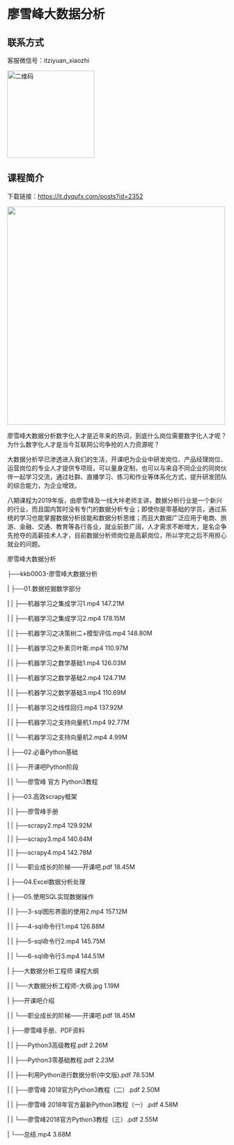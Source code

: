 # 廖雪峰大数据分析

## 联系方式

客服微信号：itziyuan_xiaozhi

<img src="https://ziyuanyun.oss-cn-guangzhou.aliyuncs.com/common/20240614073449/666b82192834a.jpg" width="200" height="200" alt="二维码">

## 课程简介

下载链接：https://it.dyqufx.com/posts?id=2352

<img src="https://ziyuanyun.oss-cn-guangzhou.aliyuncs.com/yun/20240515183845/664490b5f312f.jpg" width="500" alt="">

 廖雪峰大数据分析数字化人才是近年来的热词，到底什么岗位需要数字化人才呢？为什么数字化人才是当今互联网公司争抢的人力资源呢？

 大数据分析早已渗透进入我们的生活，开课吧为企业中研发岗位、产品经理岗位、运营岗位的专业人才提供专项班，可以量身定制，也可以与来自不同企业的同岗伙伴一起学习交流，通过社群、直播学习、练习和作业等体系化方式，提升研发团队的综合能力，为企业增效。

 八期课程为2019年版，由廖雪峰及一线大咔老师主讲，数据分析行业是一个新兴的行业，而且国内暂时没有专门的数据分析专业；即使你是零基础的学员，通过系统的学习也能掌握数据分析技能和数据分析思维；而且大数据广泛应用于电商、旅游、金融、交通、教育等各行各业，就业前景广阔，人才需求不断增大，是名企争先抢夺的高薪技术人才，目前数据分析师岗位是高薪岗位，所以学完之后不用担心就业的问题。

 廖雪峰大数据分析



 ├──kkb0003-廖雪峰大数据分析

 | ├──01.数据挖掘数学部分

 | | ├──机器学习之集成学习1.mp4 147.21M

 | | ├──机器学习之集成学习2.mp4 178.15M

 | | ├──机器学习之决策树二+模型评估.mp4 148.80M

 | | ├──机器学习之朴素贝叶斯.mp4 110.97M

 | | ├──机器学习之数学基础1.mp4 126.03M

 | | ├──机器学习之数学基础2.mp4 124.71M

 | | ├──机器学习之数学基础3.mp4 110.69M

 | | ├──机器学习之线性回归.mp4 137.92M

 | | ├──机器学习之支持向量机1.mp4 92.77M

 | | └──机器学习之支持向量机2.mp4 4.99M

 | ├──02.必备Python基础

 | | ├──开课吧Python阶段

 | | └──廖雪峰 官方 Python3教程

 | ├──03.高效scrapy框架

 | | ├──廖雪峰手册

 | | ├──scrapy2.mp4 129.92M

 | | ├──scrapy3.mp4 140.64M

 | | ├──scrapy4.mp4 142.78M

 | | └──职业成长的阶梯——开课吧.pdf 18.45M

 | ├──04.Excel数据分析处理

 | ├──05.使用SQL实现数据操作

 | | ├──3-sql图形界面的使用2.mp4 157.12M

 | | ├──4-sql命令行1.mp4 126.88M

 | | ├──5-sql命令行2.mp4 145.75M

 | | └──6-sql命令行3.mp4 144.51M

 | ├──大数据分析工程师 课程大纲

 | | └──大数据分析工程师-大纲.jpg 1.19M

 | ├──开课吧介绍

 | | └──职业成长的阶梯——开课吧.pdf 18.45M

 | ├──廖雪峰手册、PDF资料

 | | ├──Python3高级教程.pdf 2.26M

 | | ├──Python3零基础教程.pdf 2.23M

 | | ├──利用Python进行数据分析(中文版).pdf 78.53M

 | | ├──廖雪峰 2018官方Python3教程（二）.pdf 2.50M

 | | ├──廖雪峰 2018年官方最新Python3教程（一）.pdf 4.58M

 | | └──廖雪峰2018官方Python3教程（三）.pdf 2.55M

 | └──总结.mp4 3.68M

  